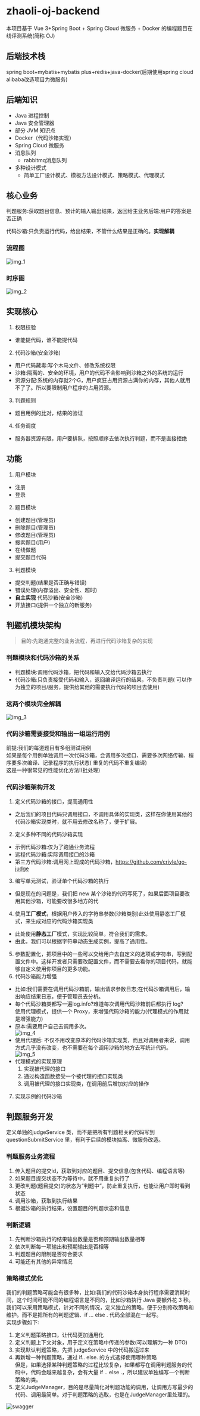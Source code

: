 # zhaoli-oj-backend

本项目基于 Vue 3+Spring Boot + Spring Cloud 微服务 + Docker 的编程题目在线评测系统(简称 OJ)

## 后端技术栈

spring boot+mybatis+mybatis plus+redis+java-docker(后期使用spring cloud alibaba改造项目为微服务)

## 后端知识

- Java 进程控制
- Java 安全管理器
- 部分 JVM 知识点
- Docker（代码沙箱实现）
- Spring Cloud 微服务
- 消息队列
    - rabbitmq消息队列
- 多种设计模式
    - 简单工厂设计模式、模板方法设计模式、策略模式、代理模式

## 核心业务

判题服务:获取题目信息、预计的输入输出结果，返回给主业务后端:用户的答案是否正确

代码沙箱:只负责运行代码，给出结果，不管什么结果是正确的。**实现解耦**

### 流程图

![img_1](https://zhaoli-image.oss-cn-beijing.aliyuncs.com/img/img_1.png)

### 时序图

![img_2](https://zhaoli-image.oss-cn-beijing.aliyuncs.com/img/img_2.png)

## 实现核心

1. 权限校验

- 谁能提代码，谁不能提代码

2. 代码沙箱(安全沙箱)

- 用户代码藏毒:写个木马文件、修改系统权限
- 沙箱:隔离的、安全的环境，用户的代码不会影响到沙箱之外的系统的运行
- 资源分配:系统的内存就2个G，用户疯狂占用资源占满你的内存，其他人就用不了了。所以要限制用户程序的占用资源。

3. 判题规则

- 题目用例的比对，结果的验证

4. 任务调度

- 服务器资源有限，用户要排队，按照顺序去依次执行判题，而不是直接拒绝

## 功能

1. 用户模块

- 注册
- 登录

2. 题目模块

- 创建题目(管理员)
- 删除题目(管理员)
- 修改题目(管理员)
- 搜索题目(用户)
- 在线做题
- 提交题目代码

3. 判题模块

- 提交判题(结果是否正确与错误)
- 错误处理(内存溢出、安全性、超时)
- **自主实现** 代码沙箱(安全沙箱)
- 开放接口(提供一个独立的新服务)

## 判题机模块架构

> 目的:先跑通完整的业务流程，再进行代码沙箱复杂的实现

### 判题模块和代码沙箱的关系

- 判题模块:调用代码沙箱，把代码和输入交给代码沙箱去执行
- 代码沙箱:只负责接受代码和输入，返回编译运行的结果，不负责判题(
  可以作为独立的项目/服务，提供给其他的需要执行代码的项目去使用)

### 这两个模块完全解耦

![img_3](https://zhaoli-image.oss-cn-beijing.aliyuncs.com/img/img_3.png)

### 代码沙箱需要接受和输出一组运行用例

前提:我们的每道题目有多组测试用例<br>
如果是每个用例单独调用一次代码沙箱，会调用多次接口、需要多次网络传输、程序要多次编译、记录程序的执行状态(
重复的代码不重复编译)<br>
这是一种很常见的性能优化方法!(批处理)

### 代码沙箱架构开发

1. 定义代码沙箱的接口，提高通用性

- 之后我们的项目代码只调用接口，不调用具体的实现类，这样在你使用其他的代码沙箱实现类时，就不用去修改名称了，便于扩展。

2. 定义多种不同的代码沙箱实现

- 示例代码沙箱:仅为了跑通业务流程
- 远程代码沙箱:实际调用接口的沙箱
- 第三方代码沙箱:调用网上现成的代码沙箱，https://github.com/criyle/go-judge

3. 编写单元测试，验证单个代码沙箱的执行

- 但是现在的问题是，我们把 new 某个沙箱的代码写死了，如果后面项目要改用其他沙箱，可能要改很多地方的代

4. 使用**工厂模式**，根据用户传入的字符串参数(沙箱类别)此处使用静态工厂模式，来生成对应的代码沙箱实现类

- 此处使用**静态工厂**模式，实现比较简单，符合我们的需求。
- 由此，我们可以根据字符串动态生成实例，提高了通用性。

5. 参数配置化，把项目中的一些可以交给用户去自定义的选项或字符串，写到配置文件中。这样开发者只需要改配置文件，而不需要去看你的项目代码，就能够自定义使用你项目的更多功能。
6. 代码沙箱能力增强

- 比如:我们需要在调用代码沙箱前，输出请求参数日志;在代码沙箱调用后，输出响应结果日志，便于管理员去分析。
- 每个代码沙箱类都写一遍log.info?难道每次调用代码沙箱前后都执行 log?<br>
  使用代理模式，提供一个 Proxy，来增强代码沙箱的能力(代理模式的作用就是增强能力)
- 原本:需要用户自己去调用多次。<br>
  ![img_4](https://zhaoli-image.oss-cn-beijing.aliyuncs.com/img/img_4.png)
- 使用代理后:
  不仅不用改变原本的代码沙箱实现类，而且对调用者来说，调用方式几乎没有改变，也不需要在每个调用沙箱的地方去写统计代码。<br>
  ![img_5](https://zhaoli-image.oss-cn-beijing.aliyuncs.com/img/img_5.png)
- 代理模式的实现原理
    1. 实现被代理的接口
    2. 通过构造函数接受一个被代理的接口实现类
    3. 调用被代理的接口实现类，在调用前后增加对应的操作

7. 实现示例的代码沙箱

## 判题服务开发

定义单独的judgeService 类，而不是把所有判题相关的代码写到 questionSubmitService 里，有利于后续的模块抽离、微服务改造。

### 判题服务业务流程

1. 传入题目的提交id，获取到对应的题目、提交信息(包含代码、编程语言等)
2. 如果题目提交状态不为等待中，就不用重复执行了
3. 更改判题(题目提交)的状态为“判题中”，防止重复执行，也能让用户即时看到状态
4. 调用沙箱，获取到执行结果
5. 根据沙箱的执行结果，设置题目的判题状态和信息

### 判断逻辑

1. 先判断沙箱执行的结果输出数量是否和预期输出数量相等
2. 依次判断每一项输出和预期输出是否相等
3. 判题题目的限制是否符合要求
4. 可能还有其他的异常情况

### 策略模式优化

我们的判题策略可能会有很多种，比如:我们的代码沙箱本身执行程序需要消耗时间，这个时间可能不同的编程语言是不同的，比如沙箱执行
Java 要额外花 3 秒。<br>
我们可以采用策略模式，针对不同的情况，定义独立的策略，便于分别修改策略和维护。而不是把所有的判题逻辑、if ... else .
代码全部混在一起写。<br>
实现步骤如下:

1. 定义判题策略接口，让代码更加通用化
2. 定义判题上下文对象，用于定义在策略中传递的参数(可以理解为一种 DTO)
3. 实现默认判题策略，先把 judgeService 中的代码搬运过来
4. 再新增一种判题策略，通过 if.. else. 的方式选择使用哪种策略<br>
   但是，如果选择某种判题策略的过程比较复杂，如果都写在调用判题服务的代码中，代码会越来越复杂，会有大量 if .. else
   .，所以建议单独编写一个判断策略的类。
5. 定义JudgeManager，目的是尽量简化对判题功能的调用，让调用方写最少的代码、调用最简单。对于判题策略的选取，也是在JudgeManager里处理的。





![swagger](https://zhaoli-image.oss-cn-beijing.aliyuncs.com/img/swagger.png)